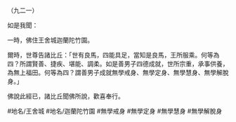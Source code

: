（九二一）

如是我聞：

一時，佛住王舍城迦蘭陀竹園。

爾時，世尊告諸比丘：「世有良馬，四能具足，當知是良馬，王所服乘。何等為四？所謂賢善、捷疾、堪能、調柔。如是善男子四德成就，世所宗重，承事供養，為無上福田。何等為四？謂善男子成就無學戒身、無學定身、無學慧身、無學解脫身。」

佛說此經已，諸比丘聞佛所說，歡喜奉行。

#地名/王舍城
#地名/迦蘭陀竹園
#無學戒身
#無學定身
#無學慧身
#無學解脫身

